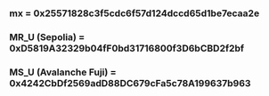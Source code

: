 
### mx = 0x25571828c3f5cdc6f57d124dccd65d1be7ecaa2e  
### MR_U (Sepolia) = 0xD5819A32329b04fF0bd31716800f3D6bCBD2f2bf  
### MS_U (Avalanche Fuji) = 0x4242CbDf2569adD88DC679cFa5c78A199637b963  
